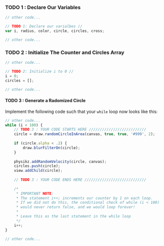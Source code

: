 ### TODO 1 : Declare Our Variables

````javascript
// other code...

// TODO 1: Declare our varialbes //
var i, radius, color, circle, circles, cross;

// other code...
````
### TODO 2 : Initialize The Counter and Circles Array

````javascript
// other code...

// TODO 2: Initialize i to 0 //
i = 0;
circles = [];

// other code...
````

#### TODO 3 : Generate a Radomized Circle

Implement the following code such that your `while` loop now looks like this:

````javascript
// other code...
while (i < 100) {
    // TODO 3 : YOUR CODE STARTS HERE //////////////////////////
    circle = draw.randomCircleInArea(canvas, true, true, '#999', 2);
					
    if (circle.alpha < .2) {
    	draw.blurFilterOn(circle);
    }
    
    physikz.addRandomVelocity(circle, canvas);
    circles.push(circle);
    view.addChild(circle);
    
    // TODO 3 : YOUR CODE ENDS HERE ////////////////////////////
					
	/*
	 * IMPORTANT NOTE: 
	 * The statement i++; increments our counter by 1 on each loop.
	 * If we did not do this, the conditional check of while (i < 100)
	 * would never return false, and we would loop forever!
	 *
	 * Leave this as the last statement in the while loop
	 */
    i++;
}

// other code...
````